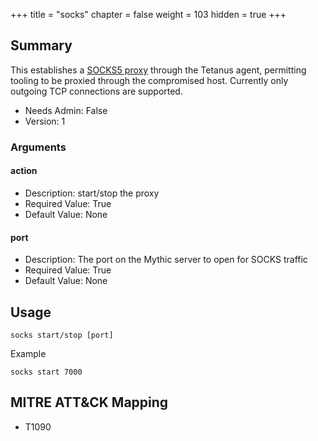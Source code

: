 +++
title = "socks"
chapter = false
weight = 103
hidden = true
+++

## Summary

This establishes a [SOCKS5 proxy](https://docs.mythic-c2.net/operational-pieces/socks-proxy) through the Tetanus agent, permitting tooling to be proxied through the compromised host.
Currently only outgoing TCP connections are supported.

- Needs Admin: False  
- Version: 1  

### Arguments

#### action

- Description: start/stop the proxy
- Required Value: True
- Default Value: None

#### port

- Description: The port on the Mythic server to open for SOCKS traffic
- Required Value: True
- Default Value: None

## Usage
```
socks start/stop [port]
```

Example
```
socks start 7000
```

## MITRE ATT&CK Mapping

- T1090
